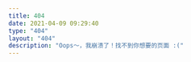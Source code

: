 ```yaml
---
title: 404
date: 2021-04-09 09:29:40
type: "404"
layout: "404"
description: "Oops～，我崩溃了！找不到你想要的页面 :("
---
```


